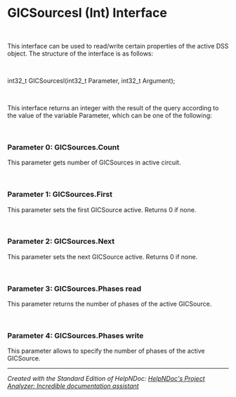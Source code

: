 # GICSourcesI (Int) Interface

&nbsp;

This interface can be used to read/write certain properties of the active DSS object. The structure of the interface is as follows:

&nbsp;

int32\_t GICSourcesI(int32\_t Parameter, int32\_t Argument);

&nbsp;

This interface returns an integer with the result of the query according to the value of the variable Parameter, which can be one of the following:

&nbsp;

### Parameter 0: GICSources.Count

This parameter gets number of GICSources in active circuit.

&nbsp;

### Parameter 1: GICSources.First

This parameter sets the first GICSource active. Returns 0 if none.

&nbsp;

### Parameter 2: GICSources.Next

This parameter sets the next GICSource active. Returns 0 if none.

&nbsp;

### Parameter 3: GICSources.Phases read

This parameter returns the number of phases of the active GICSource.

&nbsp;

### Parameter 4: GICSources.Phases write

This parameter allows to specify the number of phases of the active GICSource.


***
_Created with the Standard Edition of HelpNDoc: [HelpNDoc's Project Analyzer: Incredible documentation assistant](<https://www.helpndoc.com/feature-tour/advanced-project-analyzer/>)_

